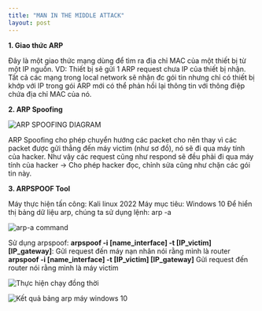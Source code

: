 ```yaml
---
title: "MAN IN THE MIDDLE ATTACK"
layout: post
---
```



**1. Giao thức ARP**

Đây là một giao thức mạng dùng để tìm ra địa chỉ MAC của một thiết bị từ một IP nguồn.
VD: Thiết bị sẽ gửi 1 ARP request chưa IP của thiết bị nhận. Tất cả các mạng trong local network sẽ nhận đc gói tin nhưng chỉ có thiết bị khớp với IP trong gói ARP mới có thể phản hồi lại thông tin với thông điệp chứa địa chỉ MAC của nó.

**2. ARP Spoofing**

![ARP SPOOFING DIAGRAM](https://dsm01pap003files.storage.live.com/y4mF4Cj0m0f88khpHqP9g5cE9dUjUv3O8uMex1DlpNnTBfCrvZs3Jwp-wh9GYsOTdr_PwLvsiuh-Ooa2X-0obMbBl-6Uct0YWsvsaAxCiEz1vAb48IyOJJ-dWn-vI7O2DYY7AxfN7QQzGDb3Mnh6qwQhWEaWQCG_TzD_R0ybvqgV9rgLO6bczPm4-L8Ey9sA5ZrUVhOEtP9OrYuLfRtHHeY00yXBfph61Kv3gghUXQof20?width=570&height=295&cropmode=center)

ARP Spoofing cho phép chuyển hướng các packet cho nên thay vì các packet được gửi thẳng đến máy victim (như sơ đồ), nó sẽ đi qua máy tính của hacker. Như vậy các request cũng như respond sẽ đều phải đi qua máy tính của hacker → Cho phép hacker đọc, chỉnh sửa cũng như chặn các gói tin này.

**3. ARPSPOOF Tool**

Máy thực hiện tấn công: Kali linux 2022
Máy mục tiêu: Windows 10
Để hiển thị bảng dữ liệu arp, chúng ta sử dụng lệnh: arp -a


![arp-a command](https://dsm01pap003files.storage.live.com/y4mmbreHb3jLMQUv_VbUu8qTytNZrJiLXlc8GGAc4ZLswe5m0Sc8YpBjjsxXaxtTLLBrKE2tNZlMTxCNaBhxvJ0MO7sIZoEOOGgnTFZZRGnnc7zEsl3mz_JESvaLZAkkFalQVPVlSfaE7UnjXGziE9ADuLF6ToxDwWrVql9BGhemdBpJ1Aja3abAXeHiZi-LWdgUg4tBNzoKEigjzZ4Vf6W4v082UjZVnh_jPKL5ts6U9U?encodeFailures=1&width=622&height=99)

Sử dụng arpspoof:
**arpspoof -i [name_interface] -t [IP_victim] [IP_gateway]**: Gửi request đến máy nạn nhân nói rằng mình là router
**arpspoof -i [name_interface] -t [IP_victim] [IP_gateway]** Gửi request đến router nói rằng mình là máy victim

![Thực hiện chạy đồng thời](https://dsm01pap003files.storage.live.com/y4mp7nXvbDiG7iL79j6b6-xYkLCXkNGyniUPj9-I3J7GC3cbMFeoBoGvYjOCAEAIK4GnUatWlVKJ8MiP4fUNNtf11DuqzsOb4XE6GCfn7uKAAW0WqaTmQWe0ExBhVBhMsltOtKQ-rqlFZ1EicJP2G9r-NJrhXbief0_iwnhobdzGh7ND5p2ZQWpYYCk4ZzORhAtguJT1HinI8--lwwzX-FODy6VXVPDcIgnN6-M2zvWHyw?encodeFailures=1&width=622&height=225)

![Kết quả bảng arp máy windows 10](https://dsm01pap003files.storage.live.com/y4mGx4BSzVSE2MNv5fsftE8kJ_UX_t_1RvXI2Dh4_1wvv5JftoZsHK4bAyPehrm8aJTcdtyduYSr3OCFAx9KR24iBijghpB4R4tv6WQR8cB3u6K0dkpicbr-rNYIBz1rKQbWc4OghcmFKxagf-yOQoxQmt4mjP1NL7GUPYF0SDIdvTd1y2oc7moLBguP72Yr1EBn_fWPnbn_Fj-9LrUhB07vaprFlUPY_x4MKLUJXwl_mE?encodeFailures=1&width=561&height=327)
